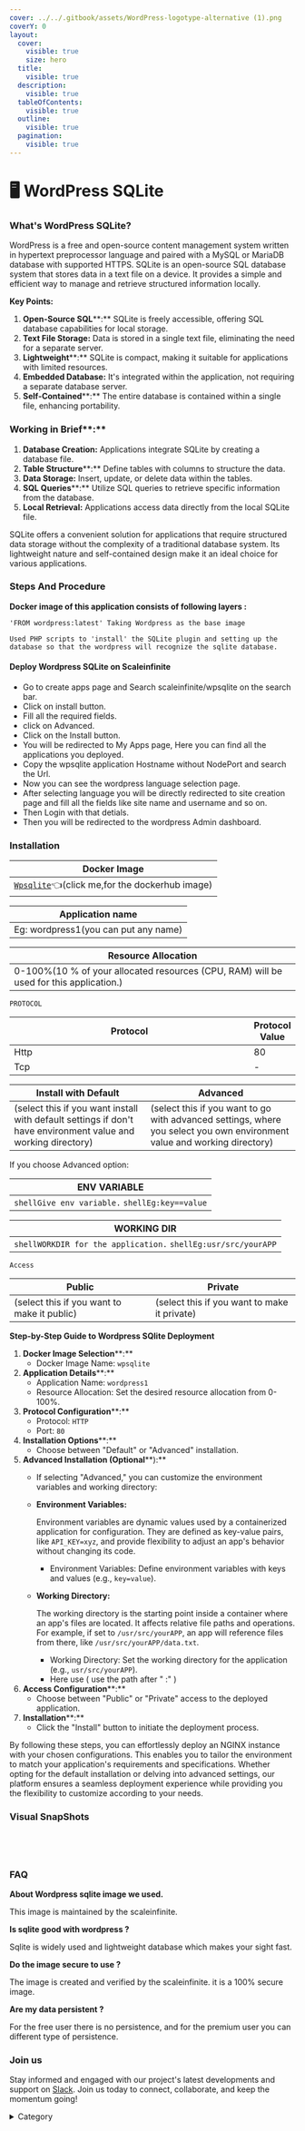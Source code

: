 ```yaml
---
cover: ../../.gitbook/assets/WordPress-logotype-alternative (1).png
coverY: 0
layout:
  cover:
    visible: true
    size: hero
  title:
    visible: true
  description:
    visible: true
  tableOfContents:
    visible: true
  outline:
    visible: true
  pagination:
    visible: true
---
```


# 🖥 WordPress SQLite

### What's WordPress SQLite?

WordPress is a free and open-source content management system written in hypertext preprocessor language and paired with a MySQL or MariaDB database with supported HTTPS. SQLite is an open-source SQL database system that stores data in a text file on a device. It provides a simple and efficient way to manage and retrieve structured information locally.

**Key Points:**

1. **Open-Source SQL****:** SQLite is freely accessible, offering SQL database capabilities for local storage.
2. **Text File Storage:** Data is stored in a single text file, eliminating the need for a separate server.
3. **Lightweight****:** SQLite is compact, making it suitable for applications with limited resources.
4. **Embedded Database:** It's integrated within the application, not requiring a separate database server.
5. **Self-Contained****:** The entire database is contained within a single file, enhancing portability.

### **Working in Brief****:**

1. **Database Creation:** Applications integrate SQLite by creating a database file.
2. **Table Structure****:** Define tables with columns to structure the data.
3. **Data Storage:** Insert, update, or delete data within the tables.
4. **SQL Queries****:** Utilize SQL queries to retrieve specific information from the database.
5. **Local Retrieval:** Applications access data directly from the local SQLite file.

SQLite offers a convenient solution for applications that require structured data storage without the complexity of a traditional database system. Its lightweight nature and self-contained design make it an ideal choice for various applications.

### Steps And Procedure&#x20;

&#x20;**Docker image of this application consists of following layers :**

```
'FROM wordpress:latest' Taking Wordpress as the base image

Used PHP scripts to 'install' the SQLite plugin and setting up the database so that the wordpress will recognize the sqlite database. 

```

#### Deploy Wordpress SQLite on Scaleinfinite

* &#x20;Go to create apps page and Search scaleinfinite/wpsqlite on the search bar.
* &#x20;Click on install button.
* Fill all the required fields.
* &#x20;click on Advanced.
* &#x20;Click on the Install button.
* &#x20;You will be redirected to My Apps page, Here you can find all the applications you deployed.
* &#x20;Copy the wpsqlite application Hostname without NodePort and search the Url.
* Now you can see the wordpress language selection page.
* After selecting language you will be directly redirected to site creation page and fill all the fields like site name and username and so on.
* Then Login with that detials.
* Then you will be redirected to the wordpress Admin dashboard.

### Installation

| Docker Image                                                                                                                        |
| ----------------------------------------------------------------------------------------------------------------------------------- |
| [`Wpsqlite`](https://hub.docker.com/\_/wordpress)👈(click me,for the dockerhub image) |

| Application name                                                                   |
| ---------------------------------------------------------------------------------- |
| Eg: wordpress1(you can put any name) |

| Resource Allocation                                                                                                                                                     |
| ----------------------------------------------------------------------------------------------------------------------------------------------------------------------- |
| 0-100%(10 % of your allocated resources (CPU, RAM) will be used for this application.) |

`PROTOCOL`

<table><thead><tr><th width="417">Protocol</th><th>Protocol Value</th></tr></thead><tbody><tr><td>Http</td><td>80</td></tr><tr><td>Tcp</td><td>-</td></tr></tbody></table>

| Install with Default                                                                                                                                        | Advanced                                                                                                                                                               |
| ----------------------------------------------------------------------------------------------------------------------------------------------------------- | ---------------------------------------------------------------------------------------------------------------------------------------------------------------------- |
| (select this if you want install with default settings if don't have environment value and working directory) | (select this if you want to go with advanced settings, where you select you own environment value and working directory) |

If you choose Advanced option:

| ENV VARIABLE                                                            |
| ----------------------------------------------------------------------- |
| ```shellGive env variable.``` ```shellEg:key==value```  |

| WORKING DIR                                                                             |
| --------------------------------------------------------------------------------------- |
| ```shellWORKDIR for the application.``` ```shellEg:usr/src/yourAPP```  |

`Access`

| Public                                      | Private                                      |
| ------------------------------------------- | -------------------------------------------- |
| (select this if you want to make it public) | (select this if you want to make it private) |

**Step-by-Step Guide to Wordpress SQlite Deployment**

1. **Docker Image Selection****:**
   * Docker Image Name: `wpsqlite`
2. **Application Details****:**
   * Application Name: `wordpress1`
   * Resource Allocation: Set the desired resource allocation from 0-100%.
3. **Protocol Configuration****:**
   * Protocol: `HTTP`
   * Port: `80`
4. **Installation Options****:**
   * Choose between "Default" or "Advanced" installation.
5. **Advanced Installation (Optional****):**
   * If selecting "Advanced," you can customize the environment variables and working directory:
   *   **Environment Variables:**

       Environment variables are dynamic values used by a containerized application for configuration. They are defined as key-value pairs, like `API_KEY=xyz`, and provide flexibility to adjust an app's behavior without changing its code.

       * Environment Variables: Define environment variables with keys and values (e.g., `key=value`).
   *   **Working Directory:**

       The working directory is the starting point inside a container where an app's files are located. It affects relative file paths and operations. For example, if set to `/usr/src/yourAPP`, an app will reference files from there, like `/usr/src/yourAPP/data.txt`.

       * Working Directory: Set the working directory for the application (e.g., `usr/src/yourAPP`).
       * Here use ( use the path after   " :"  )
6. **Access Configuration****:**
   * Choose between "Public" or "Private" access to the deployed application.
7. **Installation****:**
   * Click the "Install" button to initiate the deployment process.

By following these steps, you can effortlessly deploy an NGINX instance with your chosen configurations. This enables you to tailor the environment to match your application's requirements and specifications. Whether opting for the default installation or delving into advanced settings, our platform ensures a seamless deployment experience while providing you the flexibility to customize according to your needs.

### Visual SnapShots



<div>

<figure><img src="../../.gitbook/assets/Screenshot 2023-08-21 152422 (1).png" alt=""><figcaption></figcaption></figure>

 

<figure><img src="../../.gitbook/assets/Screenshot 2023-08-21 152458 (1).png" alt=""><figcaption></figcaption></figure>

 

<figure><img src="../../.gitbook/assets/Screenshot 2023-08-21 152840.png" alt=""><figcaption></figcaption></figure>

 

<figure><img src="../../.gitbook/assets/Screenshot 2023-08-21 152910 (1).png" alt=""><figcaption></figcaption></figure>

</div>



### FAQ

**About Wordpress sqlite image we used.**

This image is maintained by the scaleinfinite.

**Is sqlite good with wordpress ?**

Sqlite is widely used and lightweight database which makes your sight fast.

**Do the image secure to use ?**

The image is created and verified by the scaleinfinite. it is a 100% secure image.

**Are my data persistent ?**

For the free user there is no persistence, and for the premium user you can different type of persistence.

### Join us

Stay informed and engaged with our project's latest developments and support on [Slack](https://app.slack.com/client/T04QS32JX6E/C04QKEWE146). Join us today to connect, collaborate, and keep the momentum going! &#x20;

<details>

<summary>Category</summary>

Kubernetes, cloud computing, DevOps, cloud services, hosting platform, container orchestration, cloud infrastructure, cloud deployment, cloud management, cloud technology, cloud solutions, wordpress

</details>
